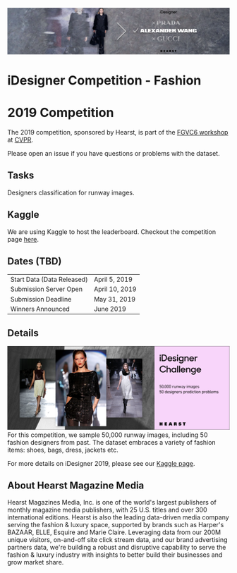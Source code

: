 ![banner](assets/idesigner_2.png)

# iDesigner Competition - Fashion

# 2019 Competition
The 2019 competition, sponsored by Hearst, is part of the [FGVC6 workshop](http://fgvc.org) at [CVPR](http://cvpr2019.thecvf.com/).

Please open an issue if you have questions or problems with the dataset.

## Tasks

Designers classification for runway images.

## Kaggle
We are using Kaggle to host the leaderboard. Checkout the competition page [here](https://www.kaggle.com/c/idesigner).

## Dates (TBD)
|||
|----|---------------|
Start Data (Data Released)| April 5, 2019|
Submission Server Open | April 10, 2019|
Submission Deadline|  May 31, 2019|
Winners Announced| June 2019|

## Details
![banner](assets/idesigner_1.png)
For this competition, we sample 50,000 runway images, including 50 fashion designers from past. The dataset embraces a variety of fashion items: shoes, bags, dress, jackets etc.

For more details on iDesigner 2019, please see our [Kaggle page](https://www.kaggle.com/c/idesigner).

## About Hearst Magazine Media
Hearst Magazines Media, Inc. is one of the world's largest publishers of monthly magazine media publishers, with 25 U.S. titles and over 300 international editions. Hearst is also the leading data-driven media company serving the fashion & luxury space, supported by brands such as Harper's BAZAAR, ELLE, Esquire and Marie Claire. Leveraging data from our 200M unique visitors, on-and-off site click stream data, and our brand advertising partners data, we're building a robust and disruptive capability to serve the fashion & luxury industry with insights to better build their businesses and grow market share.
